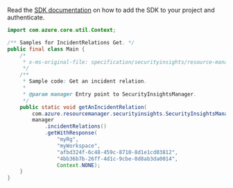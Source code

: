 Read the [SDK documentation](https://github.com/Azure/azure-sdk-for-java/blob/azure-resourcemanager-securityinsights_1.0.0-beta.1/sdk/securityinsights/azure-resourcemanager-securityinsights/README.md) on how to add the SDK to your project and authenticate.

```java
import com.azure.core.util.Context;

/** Samples for IncidentRelations Get. */
public final class Main {
    /*
     * x-ms-original-file: specification/securityinsights/resource-manager/Microsoft.SecurityInsights/preview/2021-09-01-preview/examples/incidents/relations/GetIncidentRelationByName.json
     */
    /**
     * Sample code: Get an incident relation.
     *
     * @param manager Entry point to SecurityInsightsManager.
     */
    public static void getAnIncidentRelation(
        com.azure.resourcemanager.securityinsights.SecurityInsightsManager manager) {
        manager
            .incidentRelations()
            .getWithResponse(
                "myRg",
                "myWorkspace",
                "afbd324f-6c48-459c-8710-8d1e1cd03812",
                "4bb36b7b-26ff-4d1c-9cbe-0d8ab3da0014",
                Context.NONE);
    }
}
```
